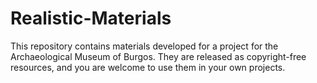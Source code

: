 # Realistic-Materials
This repository contains materials developed for a project for the Archaeological Museum of Burgos. They are released as copyright-free resources, and you are welcome to use them in your own projects.
